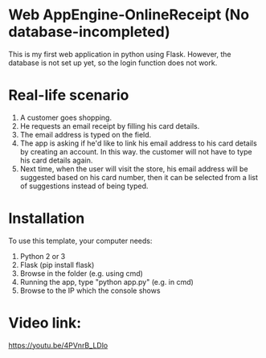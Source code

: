 # Web AppEngine-OnlineReceipt (No database-incompleted)
This is my first web application in python using Flask. However, the database is not set up yet, so the login function does not work.

# Real-life scenario
1. A customer goes shopping.
2. He requests an email receipt by filling his card details.
3. The email address is typed on the field.
4. The app is asking if he'd like to link his email address to his card details by creating an account. In this way. the customer will not have to type his card details again.
5. Next time, when the user will visit the store, his email address will be suggested based on his card number, then it can be selected from a list of suggestions instead of being typed.

# Installation
To use this template, your computer needs:

1. Python 2 or 3
2. Flask (pip install flask)
3. Browse in the folder (e.g. using cmd)
4. Running the app, type "python app.py" (e.g. in cmd)
5. Browse to the IP which the console shows

# Video link: 
https://youtu.be/4PVnrB_LDlo
